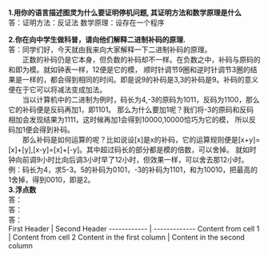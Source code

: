 **1.用你的语言描述图灵为什么要证明停机问题, 其证明方法和数学原理是什么**    
答：证明方法：反证法 
数学原理：设存在一个程序    

**2.你在向中学生做科普，请向他们解释二进制补码的原理.**  
答：同学们好，今天就由我来向大家解释一下二进制补码的原理。  
    　　正数的补码仍是它本身，但负数的补码却不一样。在负数之中，补码与原码的和即为模。就如钟表一样，12便是它的模，
    顺时针调节9圈和逆时针调节3圈的结果是一样的，都会得到相同的时间。即是说9的补码是3,3的补码是9。补码的意义便在于它可以将减法变成加法。  
    　　当以计算机中的二进制为例时，码长为4,-3的原码为1011，反码为1100，那么它的补码便是反码再加1，即1101。
    那么为什么要加1呢？我们将-3的原码和反码相加会发现结果为1111，这时候再加1会得到10000,10000恰巧为它的模，
    所以反码加1便会得到补码。  
    　　那么补码是如何运算的呢？比如说设[x]是x的补码，它的运算规则便是[x+y]=[x]+[y],[x-y]=[x]+[-y]。其中超过码长的部分都是模的倍数，可以舍掉。
      就如时钟向前调9小时比向后调3小时早了12小时，但效果一样，可以舍去那12小时。
      例：码长为4，求5-3。5的补码为0101，-3的补码为1101，和为10010，把最高的1舍掉，得到0010，即是2。  
**3.浮点数**   
答：  
答：  
答：  
First Header | Second Header
------------ | -------------
Content from cell 1 | Content from cell 2
Content in the first column | Content in the second column
